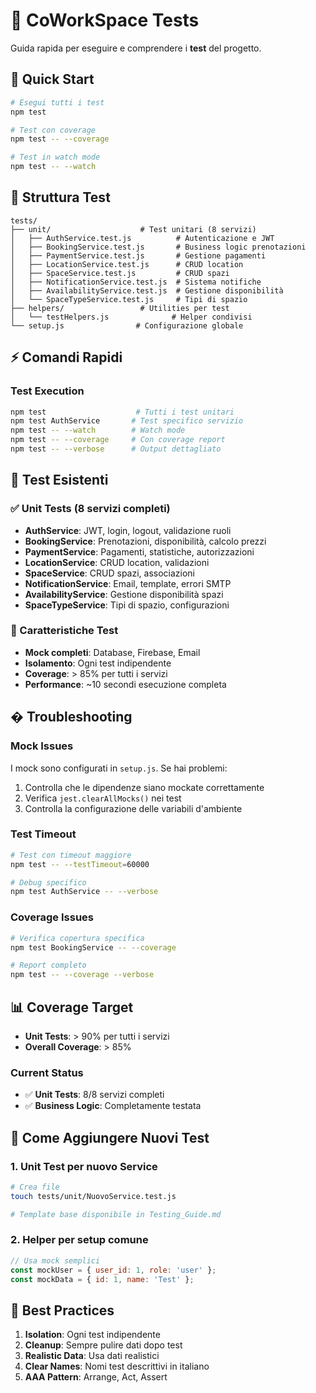# 🧪 CoWorkSpace Tests

Guida rapida per eseguire e comprendere i **test** del progetto.

## 🚀 Quick Start

```bash
# Esegui tutti i test 
npm test

# Test con coverage
npm test -- --coverage

# Test in watch mode
npm test -- --watch
```

## 📁 Struttura Test

```
tests/
├── unit/                    # Test unitari (8 servizi)
│   ├── AuthService.test.js          # Autenticazione e JWT
│   ├── BookingService.test.js       # Business logic prenotazioni
│   ├── PaymentService.test.js       # Gestione pagamenti
│   ├── LocationService.test.js      # CRUD location
│   ├── SpaceService.test.js         # CRUD spazi
│   ├── NotificationService.test.js  # Sistema notifiche
│   ├── AvailabilityService.test.js  # Gestione disponibilità
│   └── SpaceTypeService.test.js     # Tipi di spazio
├── helpers/                 # Utilities per test
│   └── testHelpers.js              # Helper condivisi
└── setup.js                # Configurazione globale
```

## ⚡ Comandi Rapidi

### Test Execution
```bash
npm test                    # Tutti i test unitari
npm test AuthService       # Test specifico servizio
npm test -- --watch        # Watch mode
npm test -- --coverage     # Con coverage report
npm test -- --verbose      # Output dettagliato
```

## 🎯 Test Esistenti

### ✅ Unit Tests (8 servizi completi)
- **AuthService**: JWT, login, logout, validazione ruoli
- **BookingService**: Prenotazioni, disponibilità, calcolo prezzi
- **PaymentService**: Pagamenti, statistiche, autorizzazioni
- **LocationService**: CRUD location, validazioni
- **SpaceService**: CRUD spazi, associazioni
- **NotificationService**: Email, template, errori SMTP
- **AvailabilityService**: Gestione disponibilità spazi
- **SpaceTypeService**: Tipi di spazio, configurazioni

### 🔧 Caratteristiche Test
- **Mock completi**: Database, Firebase, Email
- **Isolamento**: Ogni test indipendente
- **Coverage**: > 85% per tutti i servizi
- **Performance**: ~10 secondi esecuzione completa

## � Troubleshooting

### Mock Issues
I mock sono configurati in `setup.js`. Se hai problemi:
1. Controlla che le dipendenze siano mockate correttamente
2. Verifica `jest.clearAllMocks()` nei test
3. Controlla la configurazione delle variabili d'ambiente

### Test Timeout
```bash
# Test con timeout maggiore
npm test -- --testTimeout=60000

# Debug specifico
npm test AuthService -- --verbose
```

### Coverage Issues
```bash
# Verifica copertura specifica
npm test BookingService -- --coverage

# Report completo
npm test -- --coverage --verbose
```

## 📊 Coverage Target

- **Unit Tests**: > 90% per tutti i servizi
- **Overall Coverage**: > 85%

### Current Status
- ✅ **Unit Tests**: 8/8 servizi completi
- ✅ **Business Logic**: Completamente testata

## 📝 Come Aggiungere Nuovi Test

### 1. Unit Test per nuovo Service
```bash
# Crea file
touch tests/unit/NuovoService.test.js

# Template base disponibile in Testing_Guide.md
```

### 2. Helper per setup comune
```javascript
// Usa mock semplici
const mockUser = { user_id: 1, role: 'user' };
const mockData = { id: 1, name: 'Test' };
```

## 🎯 Best Practices

1. **Isolation**: Ogni test indipendente
2. **Cleanup**: Sempre pulire dati dopo test
3. **Realistic Data**: Usa dati realistici
4. **Clear Names**: Nomi test descrittivi in italiano
5. **AAA Pattern**: Arrange, Act, Assert